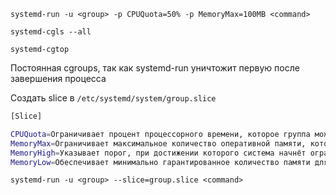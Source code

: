 ```systemd-run -u <group> -p CPUQuota=50% -p MemoryMax=100MB <command>```

```systemd-cgls --all```

```systemd-cgtop```

Постоянная cgroups, так как systemd-run уничтожит первую после завершения процесса

Создать slice в ```/etc/systemd/system/group.slice```

```Bash
[Slice]

CPUQuota=Ограничивает процент процессорного времени, которое группа может использовать.
MemoryMax=Ограничивает максимальное количество оперативной памяти, которое может использовать группа процессов.
MemoryHigh=Указывает порог, при достижении которого система начнёт ограничивать использование памяти.
MemoryLow=Обеспечивает минимально гарантированное количество памяти для группы.
```

```systemd-run -u <group> --slice=group.slice <command>```
